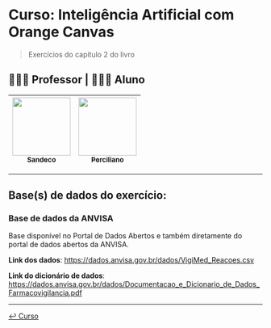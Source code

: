 # Curso: Inteligência Artificial com Orange Canvas

> Exercícios do capítulo 2 do livro


## 👨🏻‍🏫 Professor | 🧑🏾‍🎓 Aluno

|[<img src="https://avatars.githubusercontent.com/u/3765602?v=4" width=115><br><sub>Sandeco</sub>](https://github.com/sandeco) |[<img src="https://avatars.githubusercontent.com/u/4924928?s=96&v=4" width=115><br><sub>Perciliano</sub>](https://github.com/LuizPerciliano) |
| :---:  | :---: 

***



## Base(s) de dados do exercício:
### Base de dados da ANVISA
Base disponível no Portal de Dados Abertos e também diretamente do portal de dados abertos da ANVISA.

**Link dos dados**: https://dados.anvisa.gov.br/dados/VigiMed_Reacoes.csv

**Link do dicionário de dados**: https://dados.anvisa.gov.br/dados/Documentacao_e_Dicionario_de_Dados_Farmacovigilancia.pdf



***

[↩️ Curso](https://github.com/LuizPerciliano/Estudo-Ciencia-de-Dados/tree/main/Orange-Canvas/IA-Visual-2024-com-Sandeco)